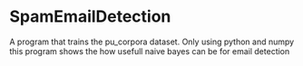 # SpamEmailDetection
A program that trains the pu_corpora dataset. Only using python and numpy this program shows the how usefull naive bayes can be for email detection
